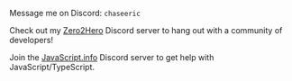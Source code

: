 Message me on Discord: `chaseeric`

Check out my [Zero2Hero](https://discord.gg/cXG3KGKuu6) Discord server to hang out with a community of developers!

Join the [JavaScript.info](https://discord.gg/TfM7Frw2ED) Discord server to get help with JavaScript/TypeScript.
